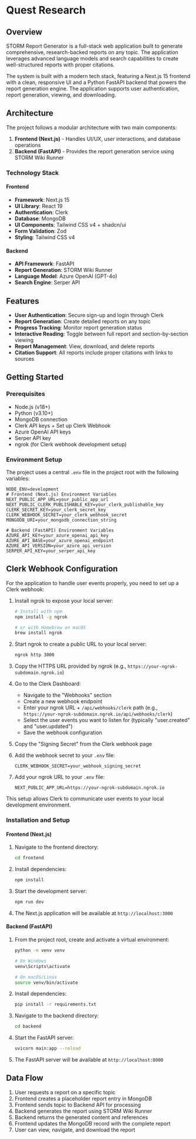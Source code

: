 # Quest Research

## Overview

STORM Report Generator is a full-stack web application built to generate comprehensive, research-backed reports on any topic. The application leverages advanced language models and search capabilities to create well-structured reports with proper citations.

The system is built with a modern tech stack, featuring a Next.js 15 frontend with a clean, responsive UI and a Python FastAPI backend that powers the report generation engine. The application supports user authentication, report generation, viewing, and downloading.

## Architecture

The project follows a modular architecture with two main components:

1. **Frontend (Next.js)** - Handles UI/UX, user interactions, and database operations
2. **Backend (FastAPI)** - Provides the report generation service using STORM Wiki Runner

### Technology Stack

#### Frontend

-   **Framework**: Next.js 15
-   **UI Library**: React 19
-   **Authentication**: Clerk
-   **Database**: MongoDB
-   **UI Components**: Tailwind CSS v4 + shadcn/ui
-   **Form Validation**: Zod
-   **Styling**: Tailwind CSS v4

#### Backend

-   **API Framework**: FastAPI
-   **Report Generation**: STORM Wiki Runner
-   **Language Model**: Azure OpenAI (GPT-4o)
-   **Search Engine**: Serper API

## Features

-   **User Authentication**: Secure sign-up and login through Clerk
-   **Report Generation**: Create detailed reports on any topic
-   **Progress Tracking**: Monitor report generation status
-   **Interactive Reading**: Toggle between full report and section-by-section viewing
-   **Report Management**: View, download, and delete reports
-   **Citation Support**: All reports include proper citations with links to sources

## Getting Started

### Prerequisites

-   Node.js (v18+)
-   Python (v3.10+)
-   MongoDB connection
-   Clerk API keys + Set up Clerk Webhook
-   Azure OpenAI API keys
-   Serper API key
-   ngrok (for Clerk webhook development setup)

### Environment Setup

The project uses a central `.env` file in the project root with the following variables:

```
NODE_ENV=development
# Frontend (Next.js) Environment Variables
NEXT_PUBLIC_APP_URL=your_public_app_url
NEXT_PUBLIC_CLERK_PUBLISHABLE_KEY=your_clerk_publishable_key
CLERK_SECRET_KEY=your_clerk_secret_key
CLERK_WEBHOOK_SECRET=your_clerk_webhook_secret
MONGODB_URI=your_mongodb_connection_string

# Backend (FastAPI) Environment Variables
AZURE_API_KEY=your_azure_openai_api_key
AZURE_API_BASE=your_azure_openai_endpoint
AZURE_API_VERSION=your_azure_api_version
SERPER_API_KEY=your_serper_api_key
```

## Clerk Webhook Configuration

For the application to handle user events properly, you need to set up a Clerk webhook:

1. Install ngrok to expose your local server:

    ```bash
    # Install with npm
    npm install -g ngrok

    # or with Homebrew on macOS
    brew install ngrok
    ```

2. Start ngrok to create a public URL to your local server:

    ```bash
    ngrok http 3000
    ```

3. Copy the HTTPS URL provided by ngrok (e.g., `https://your-ngrok-subdomain.ngrok.io`)

4. Go to the Clerk Dashboard:

    - Navigate to the "Webhooks" section
    - Create a new webhook endpoint
    - Enter your ngrok URL + `/api/webhooks/clerk` path (e.g., `https://your-ngrok-subdomain.ngrok.io/api/webhooks/clerk`)
    - Select the user events you want to listen for (typically "user.created" and "user.updated")
    - Save the webhook configuration

5. Copy the "Signing Secret" from the Clerk webhook page

6. Add the webhook secret to your `.env` file:

    ```
    CLERK_WEBHOOK_SECRET=your_webhook_signing_secret
    ```

7. Add your ngrok URL to your `.env` file:
    ```
    NEXT_PUBLIC_APP_URL=https://your-ngrok-subdomain.ngrok.io
    ```

This setup allows Clerk to communicate user events to your local development environment.

### Installation and Setup

#### Frontend (Next.js)

1. Navigate to the frontend directory:

    ```bash
    cd frontend
    ```

2. Install dependencies:

    ```bash
    npm install
    ```

3. Start the development server:

    ```bash
    npm run dev
    ```

4. The Next.js application will be available at `http://localhost:3000`

#### Backend (FastAPI)

1. From the project root, create and activate a virtual environment:

    ```bash
    python -m venv venv

    # On Windows
    venv\Scripts\activate

    # On macOS/Linux
    source venv/bin/activate
    ```

2. Install dependencies:

    ```bash
    pip install -r requirements.txt
    ```

3. Navigate to the backend directory:

    ```bash
    cd backend
    ```

4. Start the FastAPI server:

    ```bash
    uvicorn main:app --reload
    ```

5. The FastAPI server will be available at `http://localhost:8000`

## Data Flow

1. User requests a report on a specific topic
2. Frontend creates a placeholder report entry in MongoDB
3. Frontend sends topic to Backend API for processing
4. Backend generates the report using STORM Wiki Runner
5. Backend returns the generated content and references
6. Frontend updates the MongoDB record with the complete report
7. User can view, navigate, and download the report
